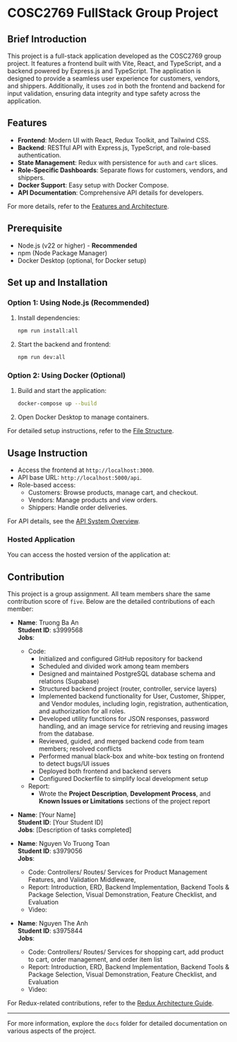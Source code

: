 # COSC2769 FullStack Group Project

## Brief Introduction
This project is a full-stack application developed as the COSC2769 group project. It features a frontend built with Vite, React, and TypeScript, and a backend powered by Express.js and TypeScript. The application is designed to provide a seamless user experience for customers, vendors, and shippers. Additionally, it uses `zod` in both the frontend and backend for input validation, ensuring data integrity and type safety across the application.

## Features
- **Frontend**: Modern UI with React, Redux Toolkit, and Tailwind CSS.
- **Backend**: RESTful API with Express.js, TypeScript, and role-based authentication.
- **State Management**: Redux with persistence for `auth` and `cart` slices.
- **Role-Specific Dashboards**: Separate flows for customers, vendors, and shippers.
- **Docker Support**: Easy setup with Docker Compose.
- **API Documentation**: Comprehensive API details for developers.

For more details, refer to the [Features and Architecture](docs/FRONTEND_ARCHITECTURE.md).

## Prerequisite
- Node.js (v22 or higher) - **Recommended**
- npm (Node Package Manager)
- Docker Desktop (optional, for Docker setup)

## Set up and Installation
### Option 1: Using Node.js (Recommended)
1. Install dependencies:
   ```bash
   npm run install:all
   ```
2. Start the backend and frontend:
   ```bash
   npm run dev:all
   ```

### Option 2: Using Docker (Optional)
1. Build and start the application:
   ```bash
   docker-compose up --build
   ```
2. Open Docker Desktop to manage containers.

For detailed setup instructions, refer to the [File Structure](docs/FILE_STRUCTURE.md).

## Usage Instruction
- Access the frontend at `http://localhost:3000`.
- API base URL: `http://localhost:5000/api`.
- Role-based access:
  - Customers: Browse products, manage cart, and checkout.
  - Vendors: Manage products and view orders.
  - Shippers: Handle order deliveries.

For API details, see the [API System Overview](docs/API_SYSTEM.md).

### Hosted Application
You can access the hosted version of the application at: 

## Contribution
This project is a group assignment. All team members share the same contribution score of `five`. Below are the detailed contributions of each member:

- **Name**: Truong Ba An  
  **Student ID**: s3999568  
  **Jobs**: 
  + Code:  
    - Initialized and configured GitHub repository for backend  
    - Scheduled and divided work among team members  
    - Designed and maintained PostgreSQL database schema and relations (Supabase)  
    - Structured backend project (router, controller, service layers)  
    - Implemented backend functionality for User, Customer, Shipper, and Vendor modules, including login, registration, authentication, and authorization for all roles.
    - Developed utility functions for JSON responses, password handling, and an image service for retrieving and reusing images from the database.
    - Reviewed, guided, and merged backend code from team members; resolved conflicts  
    - Performed manual black-box and white-box testing on frontend to detect bugs/UI issues  
    - Deployed both frontend and backend servers  
    - Configured Dockerfile to simplify local development setup  
  + Report:  
    - Wrote the **Project Description**, **Development Process**, and **Known Issues or Limitations** sections of the project report  

- **Name**: [Your Name]  
  **Student ID**: [Your Student ID]  
  **Jobs**: [Description of tasks completed]

- **Name**: Nguyen Vo Truong Toan  
  **Student ID**: s3979056  
  **Jobs**:  
  + Code: Controllers/ Routes/ Services for Product Management Features, and Validation Middleware,
  + Report: Introduction, ERD, Backend Implementation, Backend Tools & Package Selection, Visual Demonstration, Feature Checklist, and Evaluation
  + Video: 

- **Name**: Nguyen The Anh  
  **Student ID**: s3975844  
  **Jobs**:  
  + Code: Controllers/ Routes/ Services for shopping cart, add product to cart, order management, and order item list
  + Report: Introduction, ERD, Backend Implementation, Backend Tools & Package Selection, Visual Demonstration, Feature Checklist, and Evaluation
  + Video:  

For Redux-related contributions, refer to the [Redux Architecture Guide](docs/REDUX.md).

---

For more information, explore the `docs` folder for detailed documentation on various aspects of the project.

